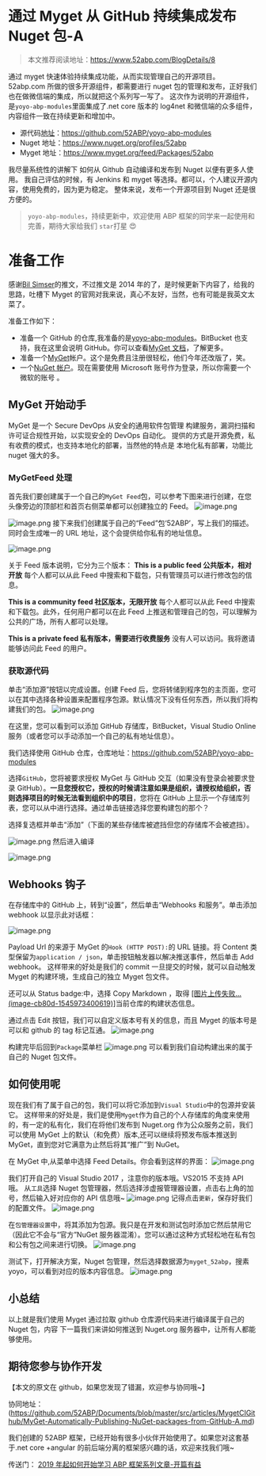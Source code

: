  # 通过 Myget 从 GitHub 持续集成发布 Nuget 包-A

> 本文推荐阅读地址：https://www.52abp.com/BlogDetails/8

通过 myget 快速体验持续集成功能，从而实现管理自己的开源项目。
52abp.com 所做的很多开源组件，都需要进行 nuget 包的管理和发布，正好我们也在做微信端的集成，所以就把这个系列写一写了。
这次作为说明的开源组件，是`yoyo-abp-modules`里面集成了.net core 版本的 log4net 和微信端的众多组件，内容组件一致在持续更新和增加中。

- 源代码[地址](https://github.com/52ABP/yoyo-abp-modules)：https://github.com/52ABP/yoyo-abp-modules
- Nuget 地址：https://www.nuget.org/profiles/52abp
- Myget 地址：https://www.myget.org/feed/Packages/52abp

我尽量系统性的讲解下 如何从 Github 自动编译和发布到 Nuget 以便有更多人使用。
我自己评估的时候，有 Jenkins 和 myget 等选择。都可以，个人建议开源内容，使用免费的，因为更为稳定。
整体来说，发布一个开源项目到 Nuget 还是很方便的。

> `yoyo-abp-modules`，持续更新中，欢迎使用 ABP 框架的同学来一起使用和完善，期待大家给我们 `star`打星 😍

# 准备工作

感谢[Bil Simser](https://weblogs.asp.net/bsimser)的推文，不过推文是 2014 年的了，是时候更新下内容了，给我的思路，吐槽下 Myget 的官网对我来说，真心不友好，当然，也有可能是我英文太菜了。

准备工作如下：

- 准备一个 GitHub 的仓库,我准备的是[yoyo-abp-modules](https://github.com/52ABP/yoyo-abp-modules)。BitBucket 也支持，我在这里会说明 GitHub。你可以查看[MyGet 文档](https://docs.myget.org/)，了解更多。
- 准备一个[MyGet](https://www.myget.org/)帐户。这个是免费且注册很轻松，他们今年还改版了，笑。
- 一个[NuGet 帐户](https://www.nuget.org/)。现在需要使用 Microsoft 账号作为登录，所以你需要一个微软的账号 。

## MyGet 开始动手

MyGet 是一个 Secure DevOps 从安全的通用软件包管理
构建服务，漏洞扫描和许可证合规性开始，以实现安全的 DevOps 自动化。
提供的方式是开源免费，私有收费的模式，也支持本地化的部署，当然他的特点是 本地化私有部署，功能比 nuget 强大的多。

### MyGetFeed 处理

首先我们要创建属于一个自己的`MyGet Feed`包，可以参考下图来进行创建，在您头像旁边的顶部栏和首页右侧菜单都可以创建独立的 Feed。
![image.png](https://upload-images.jianshu.io/upload_images/1979022-0d342419de7ae66f.png)

![image.png](https://upload-images.jianshu.io/upload_images/1979022-a6c36c7172f2f777.png)
接下来我们创建属于自己的“Feed”包‘52ABP’，写上我们的描述。同时会生成唯一的 URL 地址，这个会提供给你私有的地址信息。

![image.png](https://upload-images.jianshu.io/upload_images/1979022-7adef80dda0cad0a.png)

关于 Feed 版本说明，它分为三个版本：
**This is a public feed 公共版本，相对开放**
每个人都可以从此 Feed 中搜索和下载包，只有管理员可以进行修改包的信息。

**This is a community feed 社区版本，无限开放**
每个人都可以从此 Feed 中搜索和下载包。此外，任何用户都可以在此 Feed 上推送和管理自己的包，可以理解为公共的广场，所有人都可以处理。

**This is a private feed 私有版本，需要进行收费服务**
没有人可以访问。我将邀请能够访问此 Feed 的用户。

### 获取源代码

单击“添加源”按钮以完成设置。创建 Feed 后，您将转储到程序包的主页面，您可以在其中选择各种设置来配置程序包源。默认情况下没有任何东西，所以我们将构建我们的包。
![image.png](https://upload-images.jianshu.io/upload_images/1979022-d9031097ef1469f5.png)

在这里，您可以看到可以添加 GitHub 存储库，BitBucket，Visual Studio Online 服务（或者您可以手动添加一个自己的私有地址信息）。

我们选择使用 GitHub 仓库，仓库地址：https://github.com/52ABP/yoyo-abp-modules

选择`GitHub`，您将被要求授权 MyGet 与 GitHub 交互（如果没有登录会被要求登录 GitHub）。**一旦您授权它，授权的时候请注意如果是组织，请授权给组织，否则选择项目的时候无法看到组织中的项目**，您将在 GitHub 上显示一个存储库列表，您可以从中进行选择。通过单击链接选择您要构建包的那个？

选择复选框并单击“添加”（下面的某些存储库被遮挡但您的存储库不会被遮挡）。

![image.png](https://upload-images.jianshu.io/upload_images/1979022-94d8594c76455e49.png)
然后进入编译

![image.png](https://upload-images.jianshu.io/upload_images/1979022-7a35467bb446a2e0.png)

## Webhooks 钩子

在存储库中的 GitHub 上，转到“设置”，然后单击“Webhooks 和服务”。单击添加 webhook 以显示此对话框：

![image.png](https://upload-images.jianshu.io/upload_images/1979022-ad49e1ce236dc1d7.png)

Payload Url 的来源于 MyGet 的`Hook (HTTP POST):`的 URL 链接。将 Content 类型保留为`application / json`，单击按钮触发器以解决推送事件，然后单击 Add webhook。
这样带来的好处是我们的 commit 一旦提交的时候，就可以自动触发 Myget 的构建环境，生成自己的独立 Myget 包文件。

还可以从 Status badge:中，选择 Copy Markdown ，取得  [[图片上传失败...(image-cb80d-1545973400619)]](https://www.myget.org/)当前仓库的构建状态信息。

通过点击 Edit 按钮，我们可以自定义版本号有关的信息，而且 Myget 的版本号是可以和 github 的 tag 标记互通。
![image.png](https://upload-images.jianshu.io/upload_images/1979022-d5c1b26b53fef2ff.png)

构建完毕后回到`Package`菜单栏
![image.png](https://upload-images.jianshu.io/upload_images/1979022-dbc714b3a2a169a2.png)
可以看到我们自动构建出来的属于自己的 Nuget 包文件。

## 如何使用呢

现在我们有了属于自己的包，我们可以将它添加到`Visual Studio`中的包源并安装它。
这样带来的好处是，我们是使用`Myget`作为自己的个人存储库的角度来使用的，有一定的私有化，我们在将他们发布到 Nuget.org 作为公众服务之前，我们可以使用 MyGet 上的默认（和免费）版本,还可以继续将预发布版本推送到 MyGet，直到您对它满意为止然后将其“推广”到 NuGet。

在 MyGet 中,从菜单中选择 Feed Details。你会看到这样的界面：
![image.png](https://upload-images.jianshu.io/upload_images/1979022-dd4aadb9ff9620a2.png)

我们打开自己的 Visual Studio 2017 ，注意你的版本哦。VS2015 不支持 API 哦。
从`工具`选择 Nuget 包管理器，然后选择涉虚报管理器设置，点击右上角的加号，然后输入好对应你的 API 信息哦~
![image.png](https://upload-images.jianshu.io/upload_images/1979022-fd47288ef406403e.png)
记得点击`更新`，保存好我们的配置文件。
![image.png](https://upload-images.jianshu.io/upload_images/1979022-b36a9268647c6b54.png)

在`包管理器设置`中，将其添加为包源。我只是在开发和测试包时添加它然后禁用它（因此它不会与“官方”NuGet 服务器混淆）。您可以通过这种方式轻松地在私有包和公有包之间来进行切换。
![image.png](https://upload-images.jianshu.io/upload_images/1979022-eff9d6678414eff1.png)


测试下，打开解决方案，Nuget 包管理，然后选择数据源为`myget_52abp`，搜素 yoyo，可以看到对应的版本内容信息。
![image.png](https://upload-images.jianshu.io/upload_images/1979022-22ff21a521421f7c.png)


## 小总结

以上就是我们使用 Myget 通过拉取 github 仓库源代码来进行编译属于自己的 Nuget 包，内容
下一篇我们来讲如何推送到 Nuget.org 服务器中，让所有人都能够使用。

## 期待您参与协作开发

【本文的原文在 github，如果您发现了错漏，欢迎参与协同哦~】

协同地址：(https://github.com/52ABP/Documents/blob/master/src/articles/MygetCIGithub/MyGet-Automatically-Publishing-NuGet-packages-from-GitHub-A.md)

我们创建的 52ABP 框架，已经开始有很多小伙伴开始使用了。如果您对这套基于.net core +angular 的前后端分离的框架感兴趣的话，欢迎来找我们哦~

传送门： [2019 年起如何开始学习 ABP 框架系列文章-开篇有益](https://www.52abp.com/Wiki/52abp/latest/docs/Introduction)
